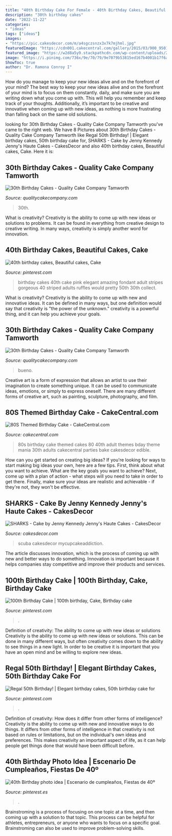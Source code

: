 ```yaml
---
title: "40th Birthday Cake For Female - 40th Birthday Cakes, Beautiful Cakes, Cake"
description: "30th birthday cakes"
date: "2022-11-22"
categories:
- "ideas"
tags: ["ideas"]
images:
- "https://pic.cakesdecor.com/m/a4sgczsnzx3x7k7mjhml.jpg"
featuredImage: "https://cdn001.cakecentral.com/gallery/2015/03/900_950186HLaw_80s-themed-birthday-cake.jpg"
featured_image: "https://w2d8a5y9.stackpathcdn.com/wp-content/uploads/2019/02/silver-white-drip-custom-topper-760x1030.jpg"
image: "https://i.pinimg.com/736x/9e/70/79/9e7079b53815ed167b4001b17f6aa7fb.jpg"
ShowToc: true
author: "Dr. Ramona Conroy I"
---
```



How do you manage to keep your new ideas alive and on the forefront of your mind?
The best way to keep your new ideas alive and on the forefront of your mind is to focus on them constantly. daily, and make sure you are writing down what you come up with. This will help you remember and keep track of your thoughts. Additionally, it’s important to be creative and innovative when coming up with new ideas, as nothing is more frustrating than falling back on the same old solutions.

	

		
looking for 30th Birthday Cakes - Quality Cake Company Tamworth you've came to the right web. We have 8 Pictures about 30th Birthday Cakes - Quality Cake Company Tamworth like Regal 50th Birthday! | Elegant birthday cakes, 50th birthday cake for, SHARKS - Cake by Jenny Kennedy Jenny&#039;s Haute Cakes - CakesDecor and also 40th birthday cakes, Beautiful cakes, Cake. Here it is:
		
    
## 30th Birthday Cakes - Quality Cake Company Tamworth

<img loading=lazy src="https://w2d8a5y9.stackpathcdn.com/wp-content/uploads/2019/02/silver-white-drip-custom-topper-760x1030.jpg" onerror="this.onerror=null;this.src='https://tse4.mm.bing.net/th?id=OIP.2-8u7bEt8-14bSurNUdA6wHaKC&amp;pid=15.1';" alt="30th Birthday Cakes - Quality Cake Company Tamworth">

_Source: qualitycakecompany.com_

>30th. 

	

What is creativity?
Creativity is the ability to come up with new ideas or solutions to problems. It can be found in everything from creative design to creative writing. In many ways, creativity is simply another word for innovation.

    
## 40th Birthday Cakes, Beautiful Cakes, Cake

<img loading=lazy src="https://i.pinimg.com/736x/64/a1/c0/64a1c0bc587172acb093b004cc1a18a9--elegant-birthday-cakes-tiered-birthday-cakes.jpg" onerror="this.onerror=null;this.src='https://tse3.mm.bing.net/th?id=OIP.fsua8hh7ZstIX2xuKfK8ewHaNC&amp;pid=15.1';" alt="40th birthday cakes, Beautiful cakes, Cake">

_Source: pinterest.com_

>birthday cakes 40th cake pink elegant amazing fondant adult stripes gorgeous 40 striped adults ruffles would pretty 50th 30th collect. 

	

What is creativity?
Creativity is the ability to come up with new and innovative ideas. It can be defined in many ways, but one definition would say that creativity is "the power of the unknown." creativity is a powerful thing, and it can help you achieve your goals.

    
## 30th Birthday Cakes - Quality Cake Company Tamworth

<img loading=lazy src="https://w2d8a5y9.stackpathcdn.com/wp-content/uploads/2019/12/chocolate-drip-bueno-657x1030.jpg" onerror="this.onerror=null;this.src='https://tse2.mm.bing.net/th?id=OIP.Rxr2yy99KivaiXqUU2qoPwHaLn&amp;pid=15.1';" alt="30th Birthday Cakes - Quality Cake Company Tamworth">

_Source: qualitycakecompany.com_

>bueno. 

	

Creative art is a form of expression that allows an artist to use their imagination to create something unique. It can be used to communicate ideas, emotions, or simply to express oneself. There are many different forms of creative art, such as painting, sculpture, photography, and film.

    
## 80S Themed Birthday Cake - CakeCentral.com

<img loading=lazy src="https://cdn001.cakecentral.com/gallery/2015/03/900_950186HLaw_80s-themed-birthday-cake.jpg" onerror="this.onerror=null;this.src='https://tse1.mm.bing.net/th?id=OIP.5KAqtCytwHY6mp9KcrU_PQHaKD&amp;pid=15.1';" alt="80S Themed Birthday Cake - CakeCentral.com">

_Source: cakecentral.com_

>80s birthday cake themed cakes 80 40th adult themes bday theme mania 30th adults cakecentral parties bake cakesdecor edible. 

	

How can you get started on creating big ideas?
If you're looking for ways to start making big ideas your own, here are a few tips. First, think about what you want to achieve. What are the key goals you want to achieve? Next, come up with a plan of action - what steps will you need to take in order to get there. Finally, make sure your ideas are realistic and achievable - if they're not, they won't be effective.

    
## SHARKS - Cake By Jenny Kennedy Jenny&#039;s Haute Cakes - CakesDecor

<img loading=lazy src="https://pic.cakesdecor.com/m/a4sgczsnzx3x7k7mjhml.jpg" onerror="this.onerror=null;this.src='https://tse2.mm.bing.net/th?id=OIP.SNWZzBK9wfRnC5RYcohr-gHaLZ&amp;pid=15.1';" alt="SHARKS - Cake by Jenny Kennedy Jenny&#039;s Haute Cakes - CakesDecor">

_Source: cakesdecor.com_

>scuba cakesdecor mycupcakeaddiction. 

	

The article discusses innovation, which is the process of coming up with new and better ways to do something. Innovation is important because it helps companies stay competitive and improve their products and services.

    
## 100th Birthday Cake | 100th Birthday, Cake, Birthday Cake

<img loading=lazy src="https://i.pinimg.com/736x/04/a8/00/04a8000ceb01f8cd9155a5ace2f4032e.jpg" onerror="this.onerror=null;this.src='https://tse2.mm.bing.net/th?id=OIP.tiqRXG8TpB52EF63Uvii3gHaJ3&amp;pid=15.1';" alt="100th Birthday Cake | 100th birthday, Cake, Birthday cake">

_Source: pinterest.com_

>. 

	

Definition of creativity: The ability to come up with new ideas or solutions
Creativity is the ability to come up with new ideas or solutions. This can be done in many different ways, but often creativity comes down to the ability to see things in a new light. In order to be creative it is important that you have an open mind and be willing to explore new ideas.

    
## Regal 50th Birthday! | Elegant Birthday Cakes, 50th Birthday Cake For

<img loading=lazy src="https://i.pinimg.com/736x/e1/c0/56/e1c056445eab6c6d87d0c2d06538488a.jpg" onerror="this.onerror=null;this.src='https://tse1.mm.bing.net/th?id=OIP.QVjjsn03bVV5_sjHOugeFgHaLH&amp;pid=15.1';" alt="Regal 50th Birthday! | Elegant birthday cakes, 50th birthday cake for">

_Source: pinterest.com_

>. 

	

Definition of creativity: How does it differ from other forms of intelligence?
Creativity is the ability to come up with new and innovative ways to do things. It differs from other forms of intelligence in that creativity is not based on rules or limitations, but on the individual's own ideas and preferences. This makes creativity an important aspect of life, as it can help people get things done that would have been difficult before.

    
## 40th Birthday Photo Idea | Escenario De Cumpleaños, Fiestas De 40º

<img loading=lazy src="https://i.pinimg.com/736x/9e/70/79/9e7079b53815ed167b4001b17f6aa7fb.jpg" onerror="this.onerror=null;this.src='https://tse4.mm.bing.net/th?id=OIP.Zu7bR5NOV-p6e3rkIPrfUgHaLH&amp;pid=15.1';" alt="40th Birthday photo idea | Escenario de cumpleaños, Fiestas de 40º">

_Source: pinterest.es_

>. 

	

Brainstroming is a process of focusing on one topic at a time, and then coming up with a solution to that topic. This process can be helpful for athletes, entrepreneurs, or anyone who wants to focus on a specific goal. Brainstroming can also be used to improve problem-solving skills.

